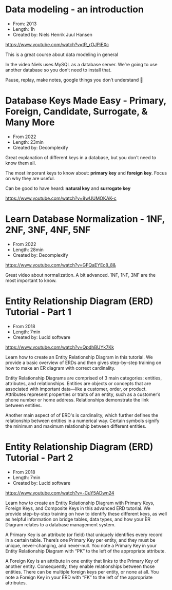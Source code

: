 
# Data modeling - an introduction

- From: 2013
- Length: 1h
- Created by: Niels Henrik Juul Hansen

https://www.youtube.com/watch?v=tR_rOJPiEXc

This is a great course about data modeling in general

In the video Niels uses MySQL as a database server. We’re going to use another database so you don’t need to install that.

Pause, replay, make notes, google things you don’t understand 🙂

# Database Keys Made Easy - Primary, Foreign, Candidate, Surrogate, & Many More

- From 2022
- Length: 23min
- Created by: Decomplexify

Great explanation of different keys in a database, but you don't need to know them all.

The most imporant keys to know about: **primary key** and **foreign key**. Focus on why they are useful.

Can be good to have heard: **natural key** and **surrogate key**

https://www.youtube.com/watch?v=8wUUMOKAK-c


# Learn Database Normalization - 1NF, 2NF, 3NF, 4NF, 5NF

- From 2022
- Length: 28min
- Created by: Decomplexify

https://www.youtube.com/watch?v=GFQaEYEc8_8&

Great video about normalization. A bit advanced. 1NF, 1NF, 3NF are the most important to know.

# Entity Relationship Diagram (ERD) Tutorial - Part 1

- From 2018
- Length: 7min
- Created by: Lucid software

https://www.youtube.com/watch?v=QpdhBUYk7Kk

Learn how to create an Entity Relationship Diagram in this tutorial. We provide a basic overview of ERDs and then gives step-by-step training on how to make an ER diagram with correct cardinality.

Entity Relationship Diagrams are comprised of 3 main categories: entities, attributes, and relationships. Entities are objects or concepts that are associated with important data—like a customer, order, or product.  Attributes represent properties or traits of an entity, such as a customer’s phone number or home address. Relationships demonstrate the link between entities.

Another main aspect of of ERD's is cardinality, which further defines the relationship between entities in a numerical way. Certain symbols signify the minimum and maximum relationship between different entities.

# Entity Relationship Diagram (ERD) Tutorial - Part 2

- From 2018
- Length: 7min
- Created by: Lucid software

https://www.youtube.com/watch?v=-CuY5ADwn24

Learn how to create an Entity Relationship Diagram with Primary Keys, Foreign Keys, and Composite Keys in this advanced ERD tutorial. We provide step-by-step training on how to identify these different keys, as well as helpful information on bridge tables, data types, and how your ER Diagram relates to a database management system.

A Primary Key is an attribute (or field) that uniquely identifies every record in a certain table. There’s one Primary Key per entity, and they must be unique, never-changing, and never-null. You note a Primary Key in your Entity Relationship Diagram with “PK” to the left of the appropriate attribute.

A Foreign Key is an attribute in one entity that links to the Primary Key of another entity. Consequently, they enable relationships between those entities. There can be multiple foreign keys per entity, or none at all. You note a Foreign Key in your ERD with “FK” to the left of the appropriate attributes.